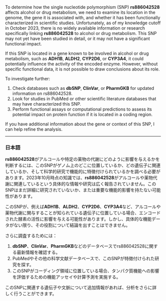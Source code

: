 To determine how the single nucleotide polymorphism (SNP) **rs886042528** affects alcohol or drug metabolism, we need to examine its location in the genome, the gene it is associated with, and whether it has been functionally characterized in scientific studies. Unfortunately, as of my knowledge cutoff in October 2023, there is no widely available information or research specifically linking **rs886042528** to alcohol or drug metabolism. This SNP may not yet have been studied in detail, or it may not have a significant functional impact.

If this SNP is located in a gene known to be involved in alcohol or drug metabolism, such as **ADH1B**, **ALDH2**, **CYP2D6**, or **CYP3A4**, it could potentially influence the activity of the encoded enzyme. However, without specific functional data, it is not possible to draw conclusions about its role.

To investigate further:
1. Check databases such as **dbSNP**, **ClinVar**, or **PharmGKB** for updated information on rs886042528.
2. Look for studies in PubMed or other scientific literature databases that may have characterized this SNP.
3. Perform functional assays or computational predictions to assess its potential impact on protein function if it is located in a coding region.

If you have additional information about the gene or context of this SNP, I can help refine the analysis.

---

### 日本語
**rs886042528**がアルコールや特定の薬物の代謝にどのように影響を与えるかを判断するには、このSNPがゲノム上のどこに位置しているか、どの遺伝子に関連しているか、そして科学的研究で機能的に特徴付けられているかを調べる必要があります。2023年10月時点の知識では、**rs886042528**がアルコールや薬物代謝に関連しているという具体的な情報や研究は広く報告されていません。このSNPはまだ詳細に研究されていないか、または重要な機能的影響を持たない可能性があります。

このSNPが、例えば**ADH1B**、**ALDH2**、**CYP2D6**、**CYP3A4**など、アルコールや薬物代謝に関与することが知られている遺伝子に位置している場合、エンコードされた酵素の活性に影響を与える可能性があります。しかし、具体的な機能データがない限り、その役割について結論を出すことはできません。

さらに調査するためには：
1. **dbSNP**、**ClinVar**、**PharmGKB**などのデータベースでrs886042528に関する最新情報を確認する。
2. PubMedやその他の科学文献データベースで、このSNPが特徴付けられた研究を探す。
3. このSNPがコーディング領域に位置している場合、タンパク質機能への影響を評価するための機能アッセイや計算予測を実施する。

このSNPに関連する遺伝子や文脈について追加情報があれば、分析をさらに詳しく行うことができます。